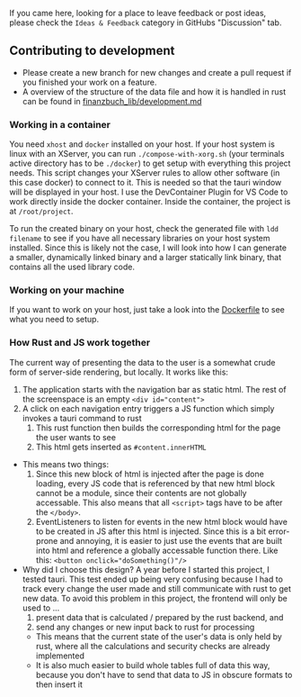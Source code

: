 If you came here, looking for a place to leave feedback or post ideas, please check the `Ideas & Feedback` category in GitHubs "Discussion" tab.

## Contributing to development
- Please create a new branch for new changes and create a pull request if you finished your work on a feature.
- A overview of the structure of the data file and how it is handled in rust can be found in [finanzbuch_lib/development.md](finanzbuch_lib/development.md)

### Working in a container
You need `xhost` and `docker` installed on your host.
If your host system is linux with an XServer, you can run `./compose-with-xorg.sh` (your terminals active directory has to be `./docker`) to get setup with everything this project needs. This script changes your XServer rules to allow other software (in this case docker) to connect to it. This is needed so that the tauri window will be displayed in your host.
I use the DevContainer Plugin for VS Code to work directly inside the docker container. Inside the container, the project is at `/root/project`.

To run the created binary on your host, check the generated file with `ldd filename` to see if you have all necessary libraries on your host system installed. Since this is likely not the case, I will look into how I can generate a smaller, dynamically linked binary and a larger statically link binary, that contains all the used library code.

### Working on your machine
If you want to work on your host, just take a look into the [Dockerfile](./Dockerfile) to see what you need to setup.

### How Rust and JS work together
The current way of presenting the data to the user is a somewhat crude form of server-side rendering, but locally. It works like this:
1. The application starts with the navigation bar as static html. The rest of the screenspace is an empty `<div id="content">`
2. A click on each navigation entry triggers a JS function which simply invokes a tauri command to rust
   1. This rust function then builds the corresponding html for the page the user wants to see
   2. This html gets inserted as `#content.innerHTML`

- This means two things:
  1. Since this new block of html is injected after the page is done loading, every JS code that is referenced by that new html block cannot be a module, since their contents are not globally accessable. This also means that all `<script>` tags have to be after the `</body>`.
  2. EventListeners to listen for events in the new html block would have to be created in JS after this html is injected. Since this is a bit error-prone and annoying, it is easier to just use the events that are built into html and reference a globally accessable function there. Like this: `<button onclick="doSomething()"/>`
- Why did I choose this design? A year before I started this project, I tested tauri. This test ended up being very confusing because I had to track every change the user made and still communicate with rust to get new data. To avoid this problem in this project, the frontend will only be used to ...
  1. present data that is calculated / prepared by the rust backend, and 
  2. send any changes or new input back to rust for processing
  - This means that the current state of the user's data is only held by rust, where all the calculations and security checks are already implemented
  - It is also much easier to build whole tables full of data this way, because you don't have to send that data to JS in obscure formats to then insert it
